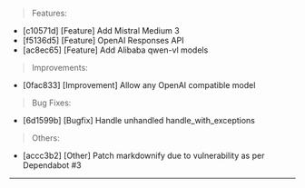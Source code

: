> Features:
- [c10571d] [Feature] Add Mistral Medium 3
- [f5136d5] [Feature] OpenAI Responses API
- [ac8ec65] [Feature] Add Alibaba qwen-vl models

> Improvements:
- [0fac833] [Improvement] Allow any OpenAI compatible model

> Bug Fixes:
- [6d1599b] [Bugfix] Handle unhandled handle_with_exceptions

> Others:
- [accc3b2] [Other] Patch markdownify due to vulnerability as per Dependabot #3


---
